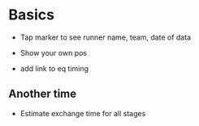 # Basics

- Tap marker to see runner name, team, date of data
- Show your own pos

- add link to eq timing

## Another time

- Estimate exchange time for all stages

